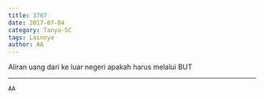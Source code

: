 ```yaml
---
title: 3787
date: 2017-07-04
category: Tanya-SC
tags: Lainnya
author: AA
---
```


Aliran uang dari ke luar negeri apakah harus melalui BUT

---



`AA`
